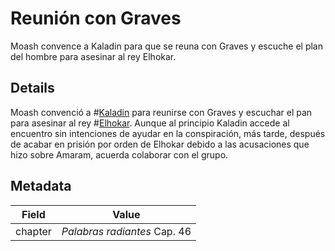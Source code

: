 # Reunión con Graves
Moash convence a Kaladin para que se reuna con Graves y escuche el plan del hombre para asesinar al rey Elhokar.

## Details
Moash convenció a #[Kaladin](characters/kaladin) para reunirse con Graves y escuchar el pan para asesinar al rey #[Elhokar](characters/elhokar). Aunque al principio Kaladin accede al encuentro sin intenciones de ayudar en la conspiración, más tarde, después de acabar en prisión por orden de Elhokar debido a las acusaciones que hizo sobre Amaram, acuerda colaborar con el grupo.

## Metadata
| Field | Value |
| ----- | ----- |
| chapter | *Palabras radiantes* Cap. 46 |
